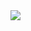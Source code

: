 <img src="https://capsule-render.vercel.app/api?type=waving&color=0:C6FFDD,50:FBD786,100:f7797d&height=250&section=header&text=Welcome!&fontSize=55&fontAlignY=40&animation=twinkling&fontColor=8c6954&desc=Hyegyeong's%20Github&descAlignY=57&descSize=23" />
